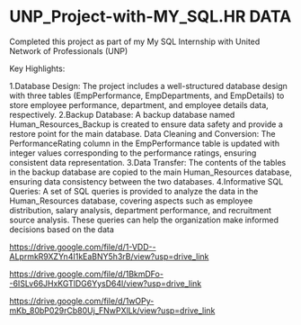 # UNP_Project-with-MY_SQL.HR DATA

Completed this project as part of my My SQL Internship with United Network of Professionals (UNP)

Key Highlights:

1.Database Design: The project includes a well-structured database design with three tables (EmpPerformance, EmpDepartments, and EmpDetails) to store employee performance, department, and employee details data, respectively.
2.Backup Database: A backup database named Human_Resources_Backup is created to ensure data safety and provide a restore point for the main database.
Data Cleaning and Conversion: The PerformanceRating column in the EmpPerformance table is updated with integer values corresponding to the performance ratings, ensuring consistent data representation.
3.Data Transfer: The contents of the tables in the backup database are copied to the main Human_Resources database, ensuring data consistency between the two databases.
4.Informative SQL Queries: A set of SQL queries is provided to analyze the data in the Human_Resources database, covering aspects such as employee distribution, salary analysis, department performance, and recruitment source analysis. These queries can help the organization make informed decisions based on the data

https://drive.google.com/file/d/1-VDD--ALprmkR9XZYn4I1kEaBNY5h3rB/view?usp=drive_link

https://drive.google.com/file/d/1BkmDFo--6ISLv66JHxKGTlDG6YysD64l/view?usp=drive_link

https://drive.google.com/file/d/1wOPy-mKb_80bP029rCb80Uj_FNwPXlLk/view?usp=drive_link
